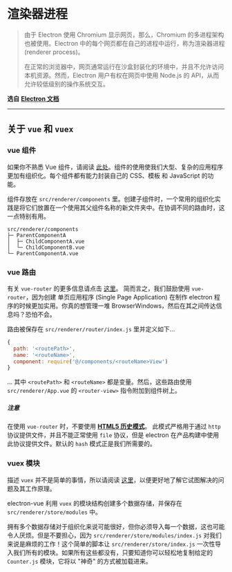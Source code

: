 # 渲染器进程

> 由于 Electron 使用 Chromium 显示网页，那么，Chromium 的多进程架构也被使用。Electron 中的每个网页都在自己的进程中运行，称为渲染器进程 (renderer process)。
>
> 在正常的浏览器中，网页通常运行在沙盒封装化的环境中，并且不允许访问本机资源。然而，Electron 用户有权在网页中使用 Node.js 的 API，从而允许较低级别的操作系统交互。

**选自** [**Electron 文档**](http://electron.atom.io/docs/tutorial/quick-start/#renderer-process)

---

## 关于 `vue` 和 `vuex`

### vue 组件

如果你不熟悉 Vue 组件，请阅读 [此处](http://vuejs.org/v2/guide/single-file-components.html)。组件的使用使我们大型、复杂的应用程序更加有组织化。每个组件都有能力封装自己的 CSS、模板 和 JavaScript 的功能。

组件存放在 `src/renderer/components` 里。创建子组件时，一个常用的组织化实践是将它们放置在一个使用其父组件名称的新文件夹中。在协调不同的路由时，这一点特别有用。

```
src/renderer/components
├─ ParentComponentA
│  ├─ ChildComponentA.vue
│  └─ ChildComponentB.vue
└─ ParentComponentA.vue
```

### vue 路由

有关 `vue-router` 的更多信息请点击 [这里](https://github.com/vuejs/vue-router)。 简而言之，我们鼓励使用 `vue-router`，因为创建 单页应用程序 (Single Page Application) 在制作 electron 程序的时候更加实用。你真的想管理一堆 BrowserWindows，然后在其之间传达信息吗？恐怕不会。

路由被保存在 `src/renderer/router/index.js` 里并定义如下...

```js
{
  path: '<routePath>',
  name: '<routeName>',
  component: require('@/components/<routeName>View')
}
```

... 其中 `<routePath>` 和 `<routeName>` 都是变量。然后，这些路由使用 `src/renderer/App.vue` 的 `<router-view>` 指令附加到组件树上。

##### 注意

在使用 `vue-router` 时，不要使用 [**HTML5 历史模式**](http://router.vuejs.org/en/essentials/history-mode.html)。 此模式严格用于通过 `http` 协议提供文件，并且不能正常使用 `file` 协议，但是 electron 在产品构建中使用此协议提供文件。默认的 `hash` 模式正是我们所需要的。

### vuex 模块

描述 `vuex` 并不是简单的事情，所以请阅读 [这里](https://vuex.vuejs.org/zh/)，以便更好地了解它试图解决的问题及其工作原理。

electron-vue 利用 `vuex` 的模块结构创建多个数据存储，并保存在 `src/renderer/store/modules` 中。

拥有多个数据存储对于组织化来说可能很好，但你必须导入每一个数据，这也可能令人厌烦。但是不要担心，因为 `src/renderer/store/modules/index.js` 对我们来说是麻烦的工作！这个简单的脚本让 `src/renderer/store/index.js` 一次性导入我们所有的模块。如果所有这些都没有，只要知道你可以轻松地复制给定的 `Counter.js` 模块，它将以 "神奇" 的方式被加载进来。
